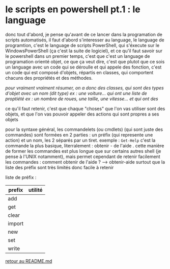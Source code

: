 # le scripts en powershell pt.1 : le language

donc tout d'abord, je pense qu'avant de ce lancer dans la programation de scripts automatisés, il faut d'abord s'interesser au language, le language de programtion, c'est le language de scripts PowerShell, qui s'éxecute sur le WindowsPowerShell (ça c'est la suite de logiciel), et ce qu'il faut savoir sur le powershell dans un premier temps, c'est que c'est un language de programation orienté objet, ce que ça veut dire, c'est que plutot que ce sois un language avec un code qui se déroulle et qui appele des fonction, c'est un code qui est composé d'objets, répartis en classes, qui comportent chacuns des propriétés et des méthodes.

*pour vraiment vraiment résumer, on a donc des classes, qui sont des types d'objet avec un nom (dit type) ex : une voiture... qui ont une liste de proptiété ex : un nombre de roues, une taille, une vitesse... et qui ont des*

ce qu'il faut retenir, c'est que chaque "choses" que l'on vas utiliser sont des objets, et que l'on vas pouvoir appeler des actions qui sont propres a ses objets 

pour la syntaxe général, les commandelets (ou cmdlets) (qui sont juste des commandes) sont formées en 2 parties : un préfix (qui represente une action) et un nom, les 2 séparés par un tiret. exemple : ```Get-Help``` c'est la commande la plus basique, literralement : obtenir - de l'aide .
cette manière de former les commandes est plus longue que sur certains autres shell (je pense à l'UNIX notamment), mais permet cependant de retenir facilement les commandes : comment obtenir de l'aide ? --> obtenir-aide
surtout que la liste des préfix sont très limités donc facile à retenir 

liste de préfix :

|prefix | utilité |
|----|--------|
|add| |
|get| |
|clear| |
|import| |
|new| |
|set| |
|write| |




[retour au README.md](https://github.com/LBROCHARD/cours-linux)
